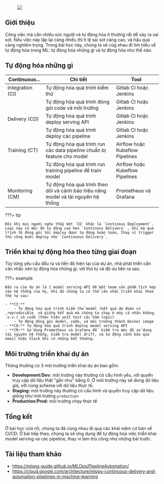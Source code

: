 <figure>
    <img src="../../../assets/images/mlops-crash-course/ci-cd/why-cicd.jpg" loading="lazy"/>
</figure>

## Giới thiệu

Công việc mà cần nhiều sức người và tự động hóa ít thường rất dễ xảy ra sai sót. Nếu vỉệc này lặp lại càng nhiều thì tỉ lệ sai sót càng cao, và hậu quả càng nghiêm trọng. Trong bài học này, chúng ta sẽ cùg nhau đi tìm hiểu về tự động hóa trong ML: tự động hóa những gì và tự động hóa như thế nào.

## Tự động hóa những gì

| Continuous...    | Chi tiết                                                                          | Tool                            |
| ---------------- | --------------------------------------------------------------------------------- | ------------------------------- |
| Integration (CI) | Tự động hóa quá trình kiểm thử                                                    | Gitlab CI hoặc Jenkins          |
|                  | Tự động hóa quá trình đóng gói code và môi trường                                 | Gitlab CI hoặc Jenkins          |
| Delivery (CD)    | Tự động hóa quá trình deploy serving API                                          | Gitlab CI hoặc Jenkins          |
|                  | Tự động hóa quá trình deploy các pipeline                                         | Gitlab CI hoặc Jenkins          |
| Training (CT)    | Tự động hóa quá trình run các data pipeline chuẩn bị feature cho model            | Airflow hoặc Kubeflow Pipelines |
|                  | Tự động hóa quá trình run training pipeline để train model                        | Airflow hoặc Kubeflow Pipelines |
| Monitoring (CM)  | Tự động hóa quá trình theo dõi và cảnh báo hiệu năng model và tài nguyên hệ thống | Prometheus và Grafana           |

???+ tip

    Đôi khi mọi người nghe thấy một `CD` khác là `Continous Deployment`. Loại này có mức độ tự động cao hơn `Continous Delivery` , khi mà quá trình từ đóng gói tới deploy được tự động hoàn toàn, thay vì trigger thủ công bước deploy như `Continuous Delivery`.

## Triển khai tự động hóa theo từng giai đoạn

Tùy từng yêu cầu đầu ra và tiến độ hiện tại của dự án, nhà phát triển cần cân nhắc nên tự động hóa những gì, với thứ tự và độ ưu tiên ra sao.

???+ example

    Đầu ra của dự án là 1 model serving API để một team sản phẩm tích hợp vào hệ thống của họ, khi đó chúng ta có thể cân nhắc triển khai theo thứ tự sau:

    - **CI:**
        - Tự động hóa quá trình kiểm thử model (kết quả dự đoán có _reproducible_ và giống kết quả mà chúng ta chạy ở máy cá nhân không, .v.v.) và code (thực hiện unit test các hàm logic)
        - Tự động đóng gói model, code, và môi trường thành Docker image
    - **CD:** Tự động hóa quá trình deploy model serving API
    - **CM:** Sử dụng Prometheus và Grafana để  kiểm tra mức độ sử dụng tài nguyên hệ thống, kiểm tra model drift, và tự động cảnh báo qua email hoặc Slack khi có những bất thường.

## Môi trường triển khai dự án

Thông thường có 3 môi trường triển khai dự án bao gồm:

- **Development**/**Dev:** môi trường này thường có cấu hình yếu, với quyền truy cập dữ liệu thật "gần như" bằng 0. Ở môi trường này sẽ dùng dữ liệu giả, với cùng schema với dữ liệu thực tế.
- **Staging:** môi trường này thường có cấu hình và quyền truy cập dữ liệu giống như môi trường `production`
- **Production**/**Prod:** môi trường chạy thực tế

## Tổng kết

Ở bài học vừa rồi, chúng ta đã cùng nhau đi qua các khái niệm cơ bản về CI/CD. Ở bài tiếp theo, chúng ta sẽ ứng dụng để tự động hóa việc triển khai model serving và các pipeline, thay vì làm thủ công như những bài trước.

## Tài liệu tham khảo

- <https://mlops-guide.github.io/MLOps/PipelineAutomation/>
- <https://cloud.google.com/architecture/mlops-continuous-delivery-and-automation-pipelines-in-machine-learning>
